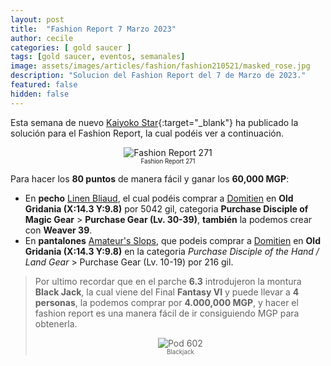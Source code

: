 ```yaml
---
layout: post
title:  "Fashion Report 7 Marzo 2023"
author: cecile
categories: [ gold saucer ]
tags: [gold saucer, eventos, semanales]
image: assets/images/articles/fashion/fashion210521/masked_rose.jpg
description: "Solucion del Fashion Report del 7 de Marzo de 2023."
featured: false
hidden: false
---
```


Esta semana de nuevo [Kaiyoko Star](https://twitter.com/kaiyokostar){:target="_blank"} ha publicado la solución para el Fashion Report, la cual podéis ver a continuación.

<p align="center"><img src="{{ site.baseurl }}/assets/images/articles/fashion/fashion230407/freport_271.jpg" alt="Fashion Report 271">
<br/>
<sub><sup>Fashion Report 271</sup></sub></p>

Para hacer los **80 puntos** de manera fácil y ganar los **60,000 MGP**:

- En **pecho** <a href="https://eu.finalfantasyxiv.com/lodestone/playguide/db/item/c61f2fda09d/" class="eorzeadb_link" target="_blank">Linen Bliaud</a>,  el cual podéis comprar a <a href="https://eu.finalfantasyxiv.com/lodestone/playguide/db/shop/5c0bdbdc542/?item=6d3f21381e1&type=gil" class="eorzeadb_link" target="_blank">Domitien</a> en **Old Gridania (X:14.3 Y:9.8)** por 5042 gil, categoria **Purchase Disciple of Magic Gear** > **Purchase Gear (Lv. 30-39)**, **también** la podemos crear con **Weaver 39**.
- En **pantalones** <a href="https://eu.finalfantasyxiv.com/lodestone/playguide/db/item/dd38d35becb/" class="eorzeadb_link" target="_blank">Amateur's Slops</a>, que podeis comprar a <a href="https://eu.finalfantasyxiv.com/lodestone/playguide/db/shop/5c0bdbdc542/?item=791b438d0fe&type=gil" class="eorzeadb_link" target="_blank">Domitien</a> en **Old Gridania (X:14.3 Y:9.8)** en la categoria *Purchase Disciple of the Hand / Land Gear* > Purchase Gear (Lv. 10-19) por 216 gil.

<blockquote>
Por ultimo recordar que en el parche <b>6.3</b> introdujeron la montura <b>Black Jack</b>, la cual viene del Final <b>Fantasy VI</b> y puede llevar a <b>4 personas</b>, la podemos comprar por <b>4.000,000 MGP</b>, y hacer el fashion report es una manera fácil de ir consiguiendo MGP para obtenerla.
<br/>
<p align="center">
    <img src="{{ site.baseurl }}/assets/images/articles/fashion/fashion230113/blackjack.jpg" alt="Pod 602"/><br/>
    <sub><sup>Blackjack</sup></sub>
</p>
</blockquote>